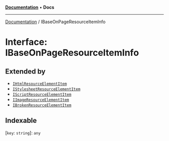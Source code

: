 [**Documentation**](../README.md) • **Docs**

***

[Documentation](../globals.md) / IBaseOnPageResourceItemInfo

# Interface: IBaseOnPageResourceItemInfo

## Extended by

- [`IHtmlResourceElementItem`](IHtmlResourceElementItem.md)
- [`IStylesheetResourceElementItem`](IStylesheetResourceElementItem.md)
- [`IScriptResourceElementItem`](IScriptResourceElementItem.md)
- [`IImageResourceElementItem`](IImageResourceElementItem.md)
- [`IBrokenResourceElementItem`](IBrokenResourceElementItem.md)

## Indexable

 \[`key`: `string`\]: `any`
